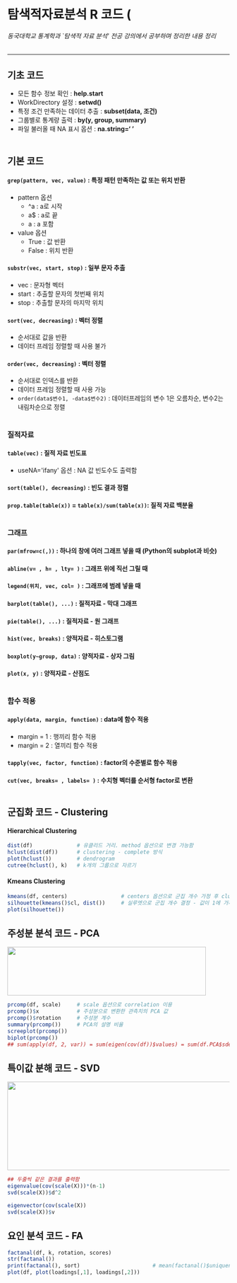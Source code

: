 # 탐색적자료분석 R 코드 (
###### 동국대학교 통계학과 `탐색적 자료 분석' 전공 강의에서 공부하며 정리한 내용 정리
---
## 기초 코드
- 모든 함수 정보 확인 : **help.start**
- WorkDirectory 설정 : **setwd()**
- 특정 조건 만족하는 데이터 추출 : **subset(data, 조건)**
- 그룹별로 통계량 출력 : **by(y, group, summary)**
- 파일 불러올 때 NA 표시 옵션 : **na.string=‘ ’**<BR/><BR/>
## 기본 코드
#### ```grep(pattern, vec, value)``` : 특정 패턴 만족하는 값 또는 위치 반환
- pattern 옵션
  + ^a : a로 시작  
  + a$ : a로 끝  
  + a : a 포함  
- value 옵션
  + True : 값 반환
  + False : 위치 반환
#### ```substr(vec, start, stop)``` : 일부 문자 추출
- vec : 문자형 벡터
- start : 추출할 문자의 첫번째 위치
- stop : 추출할 문자의 마지막 위치
#### ```sort(vec, decreasing)``` : 벡터 정렬
- 순서대로 값을 반환
- 데이터 프레임 정렬할 때 사용 불가
#### ```order(vec, decreasing)``` : 벡터 정렬
- 순서대로 인덱스를 반환
- 데이터 프레임 정렬할 때 사용 가능
- ```order(data$변수1, -data$변수2)``` : 데이터프레임의 변수 1은 오름차순, 변수2는 내림차순으로 정렬<BR/><BR/>
### 질적자료
#### ```table(vec)``` : 질적 자료 빈도표
- useNA='ifany' 옵션 : NA 값 빈도수도 출력함
#### ```sort(table(), decreasing)``` : 빈도 결과 정렬
#### ```prop.table(table(x))``` = ```table(x)/sum(table(x))```: 질적 자료 백분율<BR/><BR/>
### 그래프
#### ```par(mfrow=c(,))``` : 하나의 창에 여러 그래프 넣을 때 (Python의 subplot과 비슷)
#### ```abline(v= , h= , lty= )``` : 그래프 위에 직선 그릴 때
#### ```legend(위치, vec, col= )``` : 그래프에 범례 넣을 때
#### ```barplot(table(), ...)``` : 질적자료 - 막대 그래프
#### ```pie(table(), ...)``` : 질적자료 - 원 그래프
#### ```hist(vec, breaks)``` : 양적자료 - 히스토그램
#### ```boxplot(y~group, data)``` : 양적자료 - 상자 그림
#### ```plot(x, y)``` : 양적자료 - 산점도<BR/><BR/>
### 함수 적용
#### ```apply(data, margin, function)``` : data에 함수 적용
- margin = 1 : 행끼리 함수 적용
- margin = 2 : 열끼리 함수 적용
#### ```tapply(vec, factor, function)``` : factor의 수준별로 함수 적용
#### ```cut(vec, breaks= , labels= )``` : 수치형 벡터를 순서형 factor로 변환<BR/><BR/>
## 군집화 코드 - Clustering
#### Hierarchical Clustering
```R
dist(df)              # 유클리드 거리. method 옵션으로 변경 가능함
hclust(dist(df))      # clustering - complete 방식
plot(hclust())        # dendrogram
cutree(hclust(), k)   # k개의 그룹으로 자르기
```
#### Kmeans Clustering
```R
kmeans(df, centers)                 # centers 옵션으로 군집 개수 가정 후 clustering
silhouette(kmeans()$cl, dist())     # 실루엣으로 군집 개수 결정 - 값이 1에 가까울수록 좋음
plot(silhouette())
```  
## 주성분 분석 코드 - PCA
<img src="https://user-images.githubusercontent.com/68538876/98513589-71448500-22ab-11eb-83ea-346b501f2b94.png" width="450" height="110"><BR/>
```R
prcomp(df, scale)     # scale 옵션으로 correlation 이용
prcomp()$x            # 주성분으로 변환한 관측치의 PCA 값
prcomp()$rotation     # 주성분 계수
summary(prcomp())     # PCA의 설명 비율
screeplot(prcomp())
biplot(prcomp())
## sum(apply(df, 2, var)) = sum(eigen(cov(df))$values) = sum(df.PCA$sdev^2) = sum(diag(cov(df))) = sum(diag(cov(df.PCA$x)))
```  
## 특이값 분해 코드 - SVD
<img src="https://user-images.githubusercontent.com/68538876/98514606-14e26500-22ad-11eb-8cf3-18e988af8ea5.png" width="550" height="200"><BR/>
```R
## 두줄씩 같은 결과를 출력함
eigenvalue(cov(scale(X)))*(n-1)
svd(scale(X))$d^2

eigenvector(cov(scale(X))
svd(scale(X))$v
```  
## 요인 분석 코드 - FA
```R
factanal(df, k, rotation, scores)
str(factanal())
print(factanal(), sort)                       # mean(factanal()$uniquenesses) : factor가 설명하지 못하는 부분
plot(df, plot(loadings[,1], loadings[,2]))
```
